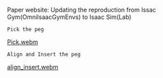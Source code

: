 Paper website: 
Updating the reproduction from Issac Gym(OmniIsaacGymEnvs) to Isaac Sim(Lab)

`Pick the peg`

[Pick.webm](https://github.com/3505473356/Multi-PiH_Isaacgym/assets/89777028/30953785-c096-4468-abe2-4c3ef5b8a928)

`Align and Insert the peg`

[align_insert.webm](https://github.com/3505473356/Multi-PiH_Isaacgym/assets/89777028/5e2a311a-5484-4c46-9915-5a620e01fed4)
